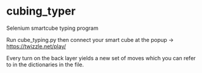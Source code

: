 # cubing_typer
Selenium smartcube typing program

Run cube_typing.py then connect your smart cube at the popup -> https://twizzle.net/play/

Every turn on the back layer yields a new set of moves which you can refer to in the dictionaries in the file.


